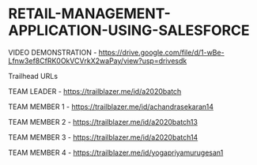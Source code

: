 # RETAIL-MANAGEMENT-APPLICATION-USING-SALESFORCE

VIDEO DEMONSTRATION - https://drive.google.com/file/d/1-wBe-Lfnw3ef8CfRK0OkVCVrkX2waPay/view?usp=drivesdk

Trailhead URLs

TEAM LEADER   - https://trailblazer.me/id/a2020batch

TEAM MEMBER 1 - https://trailblazer.me/id/achandrasekaran14

TEAM MEMBER 2 - https://trailblazer.me/id/a2020batch13

TEAM MEMBER 3 - https://trailblazer.me/id/a2020batch14

TEAM MEMBER 4 - https://trailblazer.me/id/yogapriyamurugesan1
